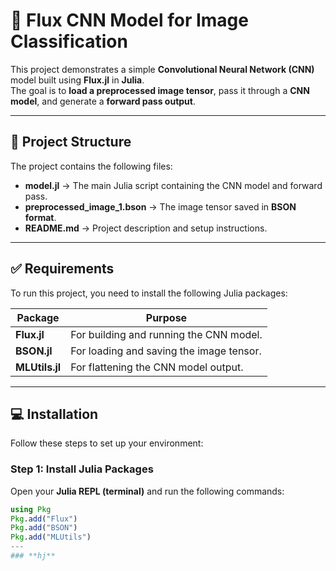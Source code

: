 # 🧠 Flux CNN Model for Image Classification  
This project demonstrates a simple **Convolutional Neural Network (CNN)** model built using **Flux.jl** in **Julia**.  
The goal is to **load a preprocessed image tensor**, pass it through a **CNN model**, and generate a **forward pass output**.  

---

## 📜 Project Structure  
The project contains the following files:  

- **model.jl** → The main Julia script containing the CNN model and forward pass.  
- **preprocessed_image_1.bson** → The image tensor saved in **BSON format**.  
- **README.md** → Project description and setup instructions.  

---

## ✅ Requirements  
To run this project, you need to install the following Julia packages:  

| Package   | Purpose                                        |
|-----------|------------------------------------------------|
| **Flux.jl** | For building and running the CNN model.       |
| **BSON.jl** | For loading and saving the image tensor.      |
| **MLUtils.jl** | For flattening the CNN model output.       |

---

## 💻 Installation  
Follow these steps to set up your environment:  

### **Step 1: Install Julia Packages**  
Open your **Julia REPL (terminal)** and run the following commands:  

```julia
using Pkg
Pkg.add("Flux")
Pkg.add("BSON")
Pkg.add("MLUtils")
---
### **hj**
